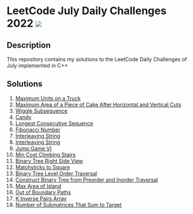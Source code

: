 # LeetCode July Daily Challenges 2022 <img src="https://img.icons8.com/external-bearicons-outline-color-bearicons/64/000000/external-Competition-business-and-marketing-bearicons-outline-color-bearicons.png"/>
## Description
This repository contains my solutions to the LeetCode Daily Challenges of July implemented in C++

## Solutions
1. <a href="https://github.com/miraehab/LeetCode-July-Daily-Challenges-2022/blob/main/1710.%20Maximum%20Units%20on%20a%20Truck.cpp">Maximum Units on a Truck</a>
2. <a href="https://github.com/miraehab/LeetCode-July-Daily-Challenges-2022/blob/main/1465.%20Maximum%20Area%20of%20a%20Piece%20of%20Cake%20After%20Horizontal%20and%20Vertical%20Cuts.cpp">Maximum Area of a Piece of Cake After Horizontal and Vertical Cuts</a>
3. <a href="https://github.com/miraehab/LeetCode-July-Daily-Challenges-2022/blob/main/376.%20Wiggle%20Subsequence.cpp">Wiggle Subsequence</a>
4. <a href="https://github.com/miraehab/LeetCode-July-Daily-Challenges-2022/blob/main/135.%20Candy.cpp">Candy</a>
5. <a href="https://github.com/miraehab/LeetCode-July-Daily-Challenges-2022/blob/main/128.%20Longest%20Consecutive%20Sequence.cpp">Longest Consecutive Sequence</a>
6. <a href="https://github.com/miraehab/LeetCode-July-Daily-Challenges-2022/blob/main/509.%20Fibonacci%20Number.cpp"> Fibonacci Number</a>
7. <a href="https://github.com/miraehab/LeetCode-July-Daily-Challenges-2022/blob/main/97.%20Interleaving%20String.cpp"> Interleaving String</a>
8. <a href="https://github.com/miraehab/LeetCode-July-Daily-Challenges-2022/blob/main/97.%20Interleaving%20String.cpp"> Interleaving String</a>
9. <a href="https://github.com/miraehab/LeetCode-July-Daily-Challenges-2022/blob/main/1696.%20Jump%20Game%20VI.cpp"> Jump Game VI</a>
10. <a href="https://github.com/miraehab/LeetCode-July-Daily-Challenges-2022/blob/main/746.%20Min%20Cost%20Climbing%20Stairs.cpp"> Min Cost Climbing Stairs</a>
11. <a href="https://github.com/miraehab/LeetCode-July-Daily-Challenges-2022/blob/main/199.%20Binary%20Tree%20Right%20Side%20View.cpp"> Binary Tree Right Side View</a>
12. <a href="https://github.com/miraehab/LeetCode-July-Daily-Challenges-2022/blob/main/473.%20Matchsticks%20to%20Square.cpp"> Matchsticks to Square</a>
13. <a href="https://github.com/miraehab/LeetCode-July-Daily-Challenges-2022/blob/main/102.%20Binary%20Tree%20Level%20Order%20Traversal.cpp"> Binary Tree Level Order Traversal</a>
14. <a href="https://github.com/miraehab/LeetCode-July-Daily-Challenges-2022/blob/main/105.%20Construct%20Binary%20Tree%20from%20Preorder%20and%20Inorder%20Traversal.cpp"> Construct Binary Tree from Preorder and Inorder Traversal</a>
15. <a href="https://github.com/miraehab/LeetCode-July-Daily-Challenges-2022/blob/main/695.%20Max%20Area%20of%20Island.cpp"> Max Area of Island</a>
16. <a href="https://github.com/miraehab/LeetCode-July-Daily-Challenges-2022/blob/main/576.%20Out%20of%20Boundary%20Paths.cpp"> Out of Boundary Paths</a>
17. <a href="https://github.com/miraehab/LeetCode-July-Daily-Challenges-2022/blob/main/629.%20K%20Inverse%20Pairs%20Array.cpp"> K Inverse Pairs Array</a>
18. <a href="https://github.com/miraehab/LeetCode-July-Daily-Challenges-2022/blob/main/1074.%20Number%20of%20Submatrices%20That%20Sum%20to%20Target.cpp"> Number of Submatrices That Sum to Target</a>